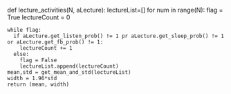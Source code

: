 def lecture_activities(N, aLecture):
  lectureList=[]
  for num in range(N):
    flag = True
    lectureCount = 0

    while flag:
      if aLecture.get_listen_prob() != 1 pr aLecture.get_sleep_prob() != 1 or aLecture.get_fb_prob() != 1:
        lectureCount += 1
      else:
        flag = False
        lectureList.append(lectureCount)
    mean,std = get_mean_and_std(lectureList)
    width = 1.96*std
    return (mean, width)
